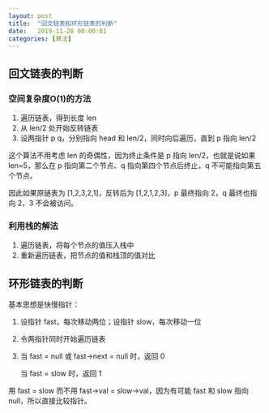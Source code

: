 ```yaml
---
layout: post
title:  "回文链表和环形链表的判断"
date:   2019-11-28 00:00:01
categories: [算法]
---
```


## 回文链表的判断

### 空间复杂度O(1)的方法

1. 遍历链表，得到长度 len
2. 从 len/2 处开始反转链表
3. 设两指针 p q，分别指向 head 和 len/2，同时向后遍历，直到 p 指向 len/2

这个算法不用考虑 len 的奇偶性，因为终止条件是 p 指向 len/2，也就是说如果 len=5，那么在 p 指向第二个节点、q 指向第四个节点后终止，q 不可能指向第五个节点。

因此如果原链表为 [1,2,3,2,1]，反转后为 [1,2,1,2,3]，p 最终指向 2，q 最终也指向 2，3 不会被访问。

### 利用栈的解法

1. 遍历链表，将每个节点的值压入栈中
2. 重新遍历链表，把节点的值和栈顶的值对比

## 环形链表的判断

基本思想是快慢指针：

1. 设指针 fast，每次移动两位；设指针 slow，每次移动一位
2. 令两指针同时开始遍历链表
3. 当 fast = null 或 fast->next = null 时，返回 0

   当 fast = slow 时，返回 1

用 fast = slow 而不用 fast->val = slow->val，因为有可能 fast 和 slow 指向 null，所以直接比较指针。